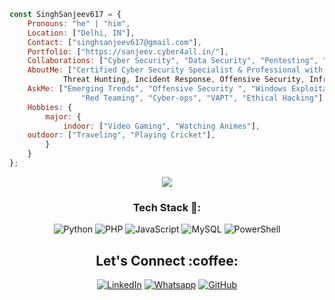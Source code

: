 

```javascript
const SinghSanjeev617 = {
    Pronouns: "he" | "him",
    Location: ["Delhi, IN"],
    Contact: ["singhsanjeev617@gmail.com"],
    Portfolio: ["https://sanjeev.cyber4all.in/"],
    Collaborations: ["Cyber Security", "Data Security", "Pentesting", "Security Research Techniques", "Offensive Security"],
    AboutMe: ["Certified Cyber Security Specialist & Professional with 2+Years of experience in Security Monitoring, 
	    	Threat Hunting, Incident Response, Offensive Security, Infrastructure Vulnerability Assessment & Pentesting."],
    AskMe: ["Emerging Trends", "Offensive Security ", "Windows Exploitation", "Threat Hunting", "Incidence Response",
                "Red Teaming", "Cyber-ops", "VAPT", "Ethical Hacking"],
    Hobbies: {
        major: {
            indoor: ["Video Gaming", "Watching Animes"],
    outdoor: ["Traveling", "Playing Cricket"],
        }       
    }
};
```
<p align="center"> <img src="https://github.com/Singhsanjeev617/Singhsanjeev617/blob/b9a5e9fc34ad761deaf0bd0559ae4d68e17c56aa/assets/source.gif" /> </p>
<h3 align="center">Tech Stack 🍗:</h3>
<p align="center">
  <img alt="Python" src="https://img.shields.io/badge/-Python-ffb400?style=flat-square&logo=python&logoColor=white" />
  <img alt="PHP" src="https://img.shields.io/badge/-PHP-ffb400?style=flat-square&logo=php&logoColor=white" />
  <img alt="JavaScript" src="https://img.shields.io/badge/-JavaScript-ffb400?style=flat-square&logo=javascript&logoColor=white" />
  <img alt="MySQL" src="https://img.shields.io/badge/-MySQL-ffb400?style=flat-square&logo=mysql&logoColor=white" />
  <img alt="PowerShell" src="https://img.shields.io/badge/-Shell-ffb400?style=flat-square&logo=shell&logoColor=white" />
  </p>



<h2 align="center">Let's Connect :coffee:</h2></a>
<p align="center">
	<a href="https://www.linkedin.com/in/singhsanjeev617/"><img src="https://img.icons8.com/bubbles/50/000000/linkedin.png" alt="LinkedIn"/></a>
	 <a href="https://wa.me/+919106691606"><img src="https://img.icons8.com/bubbles/50/000000/whatsapp.png" alt="Whatsapp"/></a>
     <a href="https://github.com/Singhsanjeev617/"><img src="https://img.icons8.com/bubbles/50/000000/github.png" alt="GitHub"/></a>
	
</p>
<!--<p align="center"> <img src="#" /> </p>-->
